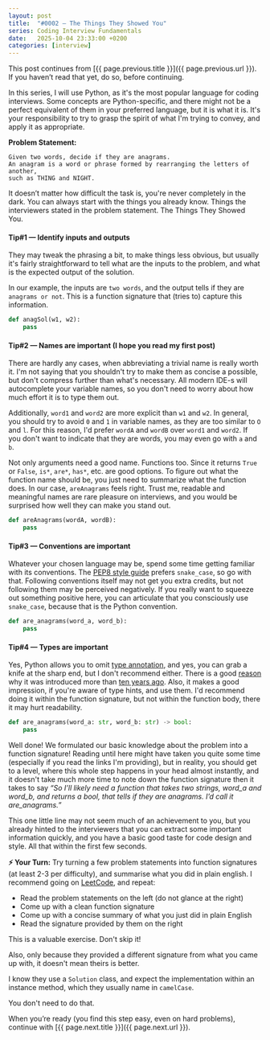 ```yaml
---
layout: post
title:  "#0002 — The Things They Showed You"
series: Coding Interview Fundamentals
date:   2025-10-04 23:33:00 +0200
categories: [interview]
---
```

This post continues from [{{ page.previous.title }}]({{ page.previous.url }}).
If you haven’t read that yet, do so, before continuing.

In this series, I will use Python, as it's the most popular language for coding interviews.
Some concepts are Python-specific, 
and there might not be a perfect equivalent of them in your preferred language, but it is what it is.
It's your responsibility to try to grasp the spirit of what I'm trying to convey, and apply it as appropriate.

**Problem Statement:**
```
Given two words, decide if they are anagrams. 
An anagram is a word or phrase formed by rearranging the letters of another,
such as THING and NIGHT. 
```

It doesn’t matter how difficult the task is, you're never completely in the dark. 
You can always start with the things you already know. Things the interviewers stated in the problem statement. The Things They Showed You.

#### Tip#1 — Identify inputs and outputs

They may tweak the phrasing a bit, to make things less obvious, but usually it's fairly straightforward to tell
what are the inputs to the problem, and what is the expected output of the solution.

In our example, the inputs are `two words`, and the output tells if they are `anagrams or not`.
This is a function signature that (tries to) capture this information.

```python
def anagSol(w1, w2):
    pass
```

#### Tip#2 — Names are important (I hope you read my first post)

There are hardly any cases, when abbreviating a trivial name is really worth it. 
I'm not saying that you shouldn't try to make them as concise a possible, but don't compress further than what's necessary.
All modern IDE-s will autocomplete your variable names, so you don't need to worry about how much effort it is to type them out.

Additionally, `word1` and `word2` are more explicit than `w1` and `w2`.
In general, you should try to avoid `0` and `1` in variable names, as they are too similar to `O` and `l`.
For this reason, I'd prefer `wordA` and `wordB` over `word1` and `word2`. 
If you don't want to indicate that they are words, you may even go with `a` and `b`.

Not only arguments need a good name. Functions too. Since it returns `True` or `False`, `is*`, `are*`, `has*`, etc. are good options.
To figure out what the function name should be, you just need to summarize what the function does. 
In our case, `areAnagrams` feels right. 
Trust me, readable and meaningful names are rare pleasure on interviews, 
and you would be surprised how well they can make you stand out.

```python
def areAnagrams(wordA, wordB):
    pass
```

#### Tip#3 — Conventions are important

Whatever your chosen language may be, spend some time getting familiar with its conventions. 
The [PEP8 style guide](https://peps.python.org/pep-0008/#function-and-variable-names) prefers `snake_case`, so go with that. 
Following conventions itself may not get you extra credits, but not following them may be perceived negatively. 
If you really want to squeeze out something positive here, you can articulate that you consciously use `snake_case`, because that is the Python convention.

```python
def are_anagrams(word_a, word_b):
    pass
```

#### Tip#4 — Types are important
    
Yes, Python allows you to omit [type annotation](https://docs.python.org/3/library/typing.html), and yes, you can grab a knife at the sharp end, but I don't recommend either.
There is a good [reason](https://www.artima.com/weblogs/viewpost.jsp?thread=85551) why it was introduced more than [ten years ago](https://peps.python.org/pep-0484/#rationale-and-goals).
Also, it makes a good impression, if you're aware of type hints, and use them.
I'd recommend doing it within the function signature, but not within the function body, there it may hurt readability.

```python
def are_anagrams(word_a: str, word_b: str) -> bool:
    pass
```

Well done! We formulated our basic knowledge about the problem into a function signature!
Reading until here might have taken you quite some time (especially if you read the links I'm providing), 
but in reality, you should get to a level, where this whole step happens in your head almost instantly, 
and it doesn't take much more time to note down the function signature then it takes to say 
_“So I’ll likely need a function that takes two strings, word_a and word_b, and returns a bool, that tells if they are anagrams. I’d call it are_anagrams.”_

This one little line may not seem much of an achievement to you, 
but you already hinted to the interviewers that you can extract some important information quickly, 
and you have a basic good taste for code design and style. All that within the first few seconds.

**⚡ Your Turn:** 
Try turning a few problem statements into function signatures (at least 2-3 per difficulty), and summarise what you did in plain english.
I recommend going on [LeetCode](https://leetcode.com), and repeat: 
- Read the problem statements on the left (do not glance at the right)
- Come up with a clean function signature
- Come up with a concise summary of what you just did in plain English
- Read the signature provided by them on the right

This is a valuable exercise. Don't skip it!

Also, only because they provided a different signature from what you came up with, it doesn't mean theirs is better.

I know they use a `Solution` class, and expect the implementation within an instance method, which they usually name in `camelCase`. 

You don't need to do that.

When you’re ready (you find this step easy, even on hard problems), continue with [{{ page.next.title }}]({{ page.next.url }}).
